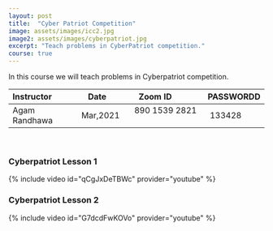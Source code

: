 ```yaml
---
layout: post
title:  "Cyber Patriot Competition"
image: assets/images/icc2.jpg
image2: assets/images/cyberpatriot.jpg
excerpt: "Teach problems in CyberPatriot competition."
course: true
---
```

In this course we will teach problems in Cyberpatriot competition.


| Instructor  | &nbsp;&nbsp;&nbsp;Date&nbsp; | &nbsp;&nbsp; &nbsp;&nbsp;Zoom ID &nbsp; | &nbsp;PASSWORDD  |
| :---        |    :----   |          :--- |  :--- |
| Agam Randhawa   | Mar,2021   | &nbsp;&nbsp; 890 1539 2821 &nbsp; &nbsp; |&nbsp; 133428|

<br/>


### Cyberpatriot Lesson 1
{% include video id="qCgJxDeTBWc" provider="youtube" %}


### Cyberpatriot Lesson 2
{% include video id="G7dcdFwKOVo" provider="youtube" %}

